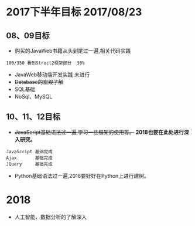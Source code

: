 # 2017下半年目标 2017/08/23

## 08、09目标
* 购买的JavaWeb书籍从头到尾过一遍,相关代码实践
```
100/350 看到Struct2框架部分  30%
```
* JavaWeb移动端开发实践 未进行
* <del>Database的宏观了解</del>
* SQL基础
* NoSql、MySQL

## 10、11、12目标
* <del>JavaScript基础语法过一遍,学习一些框架的使用等。</del> **2018也要在此处进行深入研究。**
```
JavaScript 基础完成
Ajax       基础完成
JQuery     基础完成
```
* Python基础语法过一遍,2018要好好在Python上进行建树。

# 2018
* 人工智能、数据分析的了解深入
